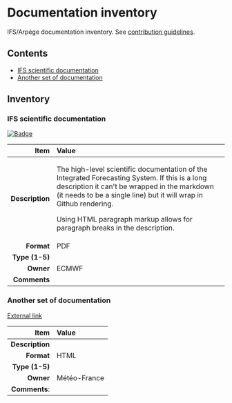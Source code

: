 # Documentation inventory

IFS/Arpége documentation inventory. See [contribution guidelines](CONTRIBUTING.md).

## Contents

- [IFS scientific documentation](https://github.com/ecmwf-ifs/docinv/blob/main/README.md#ifs-scientific-documentation)
- [Another set of documentation](https://github.com/ecmwf-ifs/docinv/blob/main/README.md#another-set-of-documentation)

## Inventory

### IFS scientific documentation

[![Badge](https://img.shields.io/badge/External_link-blue?style=flat)](https://tinyurl.com/ifsscidoc)

| Item | Value |
|--:|:--|
| **Description** | <p>The high-level scientific documentation of the Integrated Forecasting System. If this is a long description it can't be wrapped in the markdown (it needs to be a single line) but it will wrap in Github rendering.</p><p>Using HTML paragraph markup allows for paragraph breaks in the description.</p>
| **Format**      | PDF
| **Type (1-5)**  |
| **Owner**       | ECMWF
| **Comments**

### Another set of documentation

[External link]()

| Item | Value |
|--:|:--|
| **Description** |
| **Format**      | HTML
| **Type (1-5)**  |
| **Owner**       | Météo-France
| **Comments**:
